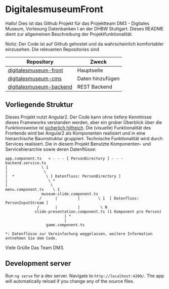 # DigitalesmuseumFront

Hallo! Dies ist das Github Projekt für das Projektteam DM3 - Digitales Museum, Vorlesung Datenbanken I an der DHBW Stuttgart.
Dieses README dient zur allgemeinen Beschreibung der Projektfunktionalität.

Notiz: Der Code ist auf Github gehostet und da wahrscheinlich komfortabler einzusehen.
Die relevanten Repositories sind

 Repository | Zweck 
 --- | --- 
[digitalesmuseum-front](https://github.com/talkdirty/digitalesmuseum) | Hauptseite 
[digitalesmuseum-cms](https://github.com/danielsimon1/digitalesmuseum-cms) | Daten hinzufügen 
[digitalesmuseum-backend](https://github.com/talkdirty/digitalesmuseum-backend) | REST Backend 

## Vorliegende Struktur

Dieses Projekt nutzt Angular2. Der Code kann ohne tiefere Kenntnisse dieses Frameworks verstanden werden, aber ein grober Überblick über die Funktionsweise ist [sicherlich hilfreich](https://angular.io/).
Die (visuelle) Funktionalität des Frontends wird bei Angular2 als Komponenten realisiert und in eine hierarchische Baumstruktur gruppiert. Technische Funktionalität wird durch Services realisiert. Die in diesem Projekt Benutzte Komponenten- und Servicehierarchie sowie deren Datenflüsse:

```
app.component.ts   < - - - [ PersonDirectory ] - - - backend.service.ts
|               \ 1
|                \
|  *              \ [ Datenfluss: PersonDirectory ]
|                  \ *
|                   \
menu.component.ts    \ 1
                museum-slide.component.ts
               /      |         |        \ 1  [ Datenfluss: PersonInputStream ]
              /       |         |         \ N
             slide-presentation.component.ts (1 Komponent pro Person)
                          | *
                          |
                  game.component.ts

*: Datenflüsse zur Vereinfachung weggelassen, weitere Information entnehmen Sie dem Code.
```

Viele Grüße
Das Team DM3.

## Development server

Run `ng serve` for a dev server. Navigate to `http://localhost:4200/`. The app will automatically reload if you change any of the source files.
